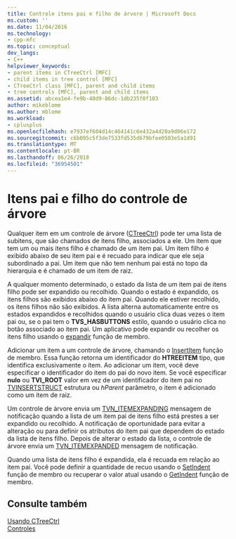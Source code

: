 ```yaml
---
title: Controle itens pai e filho de árvore | Microsoft Docs
ms.custom: ''
ms.date: 11/04/2016
ms.technology:
- cpp-mfc
ms.topic: conceptual
dev_langs:
- C++
helpviewer_keywords:
- parent items in CTreeCtrl [MFC]
- child items in tree control [MFC]
- CTreeCtrl class [MFC], parent and child items
- tree controls [MFC], parent and child items
ms.assetid: abcea1e4-fe9b-40d9-86dc-1db235f8f103
author: mikeblome
ms.author: mblome
ms.workload:
- cplusplus
ms.openlocfilehash: e7937ef604d14c464141c6e432a4d20a9d06e172
ms.sourcegitcommit: c6b095c5f3de7533fd535d679bfee0503e5a1d91
ms.translationtype: MT
ms.contentlocale: pt-BR
ms.lasthandoff: 06/26/2018
ms.locfileid: "36954501"
---
```

# <a name="tree-control-parent-and-child-items"></a>Itens pai e filho do controle de árvore
Qualquer item em um controle de árvore ([CTreeCtrl](../mfc/reference/ctreectrl-class.md)) pode ter uma lista de subitens, que são chamados de itens filho, associados a ele. Um item que tem um ou mais itens filho é chamado de um item pai. Um item filho é exibido abaixo de seu item pai e é recuado para indicar que ele seja subordinado a pai. Um item que não tem nenhum pai está no topo da hierarquia e é chamado de um item de raiz.  
  
 A qualquer momento determinado, o estado da lista de um item pai de itens filho pode ser expandido ou recolhido. Quando o estado é expandido, os itens filhos são exibidos abaixo do item pai. Quando ele estiver recolhido, os itens filhos não são exibidos. A lista alterna automaticamente entre os estados expandidos e recolhidos quando o usuário clica duas vezes o item pai ou, se o pai tem o **TVS_HASBUTTONS** estilo, quando o usuário clica no botão associado ao item pai. Um aplicativo pode expandir ou recolher os itens filho usando o [expandir](../mfc/reference/ctreectrl-class.md#expand) função de membro.  
  
 Adicionar um item a um controle de árvore, chamando o [InsertItem](../mfc/reference/ctreectrl-class.md#insertitem) função de membro. Essa função retorna um identificador do **HTREEITEM** tipo, que identifica exclusivamente o item. Ao adicionar um item, você deve especificar o identificador do item do pai do novo item. Se você especificar **nulo** ou **TVI_ROOT** valor em vez de um identificador do item pai no [TVINSERTSTRUCT](http://msdn.microsoft.com/library/windows/desktop/bb773452) estrutura ou *hParent* parâmetro, o item é adicionado como um item de raiz.  
  
 Um controle de árvore envia um [TVN_ITEMEXPANDING](http://msdn.microsoft.com/library/windows/desktop/bb773537) mensagem de notificação quando a lista de um item pai de itens filho está prestes a ser expandido ou recolhido. A notificação de oportunidade para evitar a alteração ou para definir os atributos do item pai que dependem do estado da lista de itens filho. Depois de alterar o estado da lista, o controle de árvore envia um [TVN_ITEMEXPANDED](http://msdn.microsoft.com/library/windows/desktop/bb773533) mensagem de notificação.  
  
 Quando uma lista de itens filho é expandida, ela é recuada em relação ao item pai. Você pode definir a quantidade de recuo usando o [SetIndent](../mfc/reference/ctreectrl-class.md#setindent) função de membro ou recuperar o valor atual usando o [GetIndent](../mfc/reference/ctreectrl-class.md#getindent) função de membro.  
  
## <a name="see-also"></a>Consulte também  
 [Usando CTreeCtrl](../mfc/using-ctreectrl.md)   
 [Controles](../mfc/controls-mfc.md)

